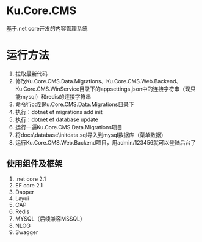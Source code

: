 # Ku.Core.CMS
基于.net core开发的内容管理系统

# 运行方法
<ol>
<li>拉取最新代码</li>
<li>修改Ku.Core.CMS.Data.Migrations、Ku.Core.CMS.Web.Backend、Ku.Core.CMS.WinService目录下的appsettings.json中的连接字符串（现只能mysql）和redis的连接字符串</li>
<li>命令行cd到Ku.Core.CMS.Data.Migrations目录下</li>
<li>执行：dotnet ef migrations add init</li>
<li>执行：dotnet ef database update</li>
<li>运行一遍Ku.Core.CMS.Data.Migrations项目</li>
<li>将docs\database\initdata.sql导入到mysql数据库（菜单数据）</li>
<li>运行Ku.Core.CMS.Web.Backend项目，用admin/123456就可以登陆后台了</li>
</ol>

## 使用组件及框架
<ol>
<li>.net core 2.1</li>
<li>EF core 2.1</li>
<li>Dapper</li>
<li>Layui</li>
<li>CAP</li>
<li>Redis</li>
<li>MYSQL（后续兼容MSSQL）</li>
<li>NLOG</li>
<li>Swagger</li>
</ol>

